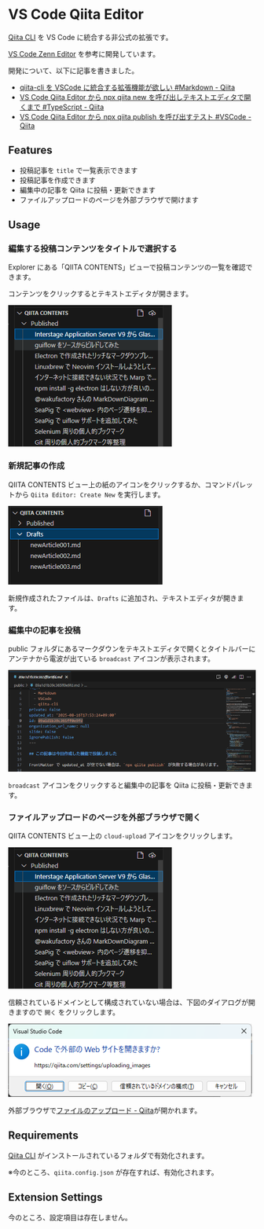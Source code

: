 # VS Code Qiita Editor

[Qiita CLI](https://qiita.com/Qiita/items/666e190490d0af90a92b) を VS Code に統合する非公式の拡張です。

[VS Code Zenn Editor](https://marketplace.visualstudio.com/items?itemName=negokaz.zenn-editor) を参考に開発しています。

開発について、以下に記事を書きました。

- [qiita-cli を VSCode に統合する拡張機能が欲しい #Markdown - Qiita](https://qiita.com/yasumichi/items/dffcff0287e8efc11a3d)
- [VS Code Qiita Editor から npx qiita new を呼び出しテキストエディタで開くまで #TypeScript - Qiita](https://qiita.com/yasumichi/items/163a9f2c451ad6fcb9c8)
- [VS Code Qiita Editor から npx qiita publish を呼び出すテスト #VSCode - Qiita](https://qiita.com/yasumichi/items/89a1d1b39c365ff0e9fd)

## Features

- 投稿記事を `title` で一覧表示できます
- 投稿記事を作成できます
- 編集中の記事を Qiita に投稿・更新できます
- ファイルアップロードのページを外部ブラウザで開けます

## Usage

### 編集する投稿コンテンツをタイトルで選択する

Explorer にある「QIITA CONTENTS」ビューで投稿コンテンツの一覧を確認できます。

コンテンツをクリックするとテキストエディタが開きます。

![](docs/images/PublishedList.png)

### 新規記事の作成

QIITA CONTENTS ビュー上の紙のアイコンをクリックするか、コマンドパレットから `Qiita Editor: Create New` を実行します。

![](docs/images/DraftsList.png)

新規作成されたファイルは、`Drafts` に追加され、テキストエディタが開きます。

### 編集中の記事を投稿

public フォルダにあるマークダウンをテキストエディタで開くとタイトルバーにアンテナから電波が出ている `broadcast` アイコンが表示されます。

![](docs/images/QiitaPublish.png)

`broadcast` アイコンをクリックすると編集中の記事を Qiita に投稿・更新できます。

### ファイルアップロードのページを外部ブラウザで開く

QIITA CONTENTS ビュー上の `cloud-upload` アイコンをクリックします。

![](docs/images/PublishedList.png)

信頼されているドメインとして構成されていない場合は、下図のダイアログが開きますので `開く` をクリックします。

![](docs/images/vscode-confirm-dialog.png)

外部ブラウザで[ファイルのアップロード - Qiita](https://qiita.com/settings/uploading_images)が開かれます。

## Requirements

[Qiita CLI](https://qiita.com/Qiita/items/666e190490d0af90a92b) がインストールされているフォルダで有効化されます。

※今のところ、`qiita.config.json` が存在すれば、有効化されます。

## Extension Settings

今のところ、設定項目は存在しません。
